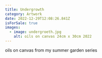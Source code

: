 ```yaml
---
title: Undergrowth
category: Artwork
date: 2022-12-29T12:08:26.841Z
isForSale: true
images:
  - image: undergroeth.jpg
    alt: oils on canvas 24cm x 30cm 2022
---
```

oils on canvas from my summer garden series